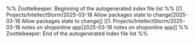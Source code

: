 %% Zoottelkeeper: Beginning of the autogenerated index file list  %%
 [[1. Projects/IntellectStorm/2025-03-18 Allow packages state to change|2025-03-18 Allow packages state to change]]
 [[1. Projects/IntellectStorm/2025-03-18 notes on shoponline app|2025-03-18 notes on shoponline app]]
%% Zoottelkeeper: End of the autogenerated index file list  %%
